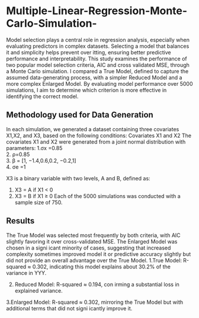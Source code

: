 # Multiple-Linear-Regression-Monte-Carlo-Simulation-

Model selection plays a central role in regression analysis, especially when evaluating 
predictors in complex datasets. Selecting a model that balances  it and simplicity helps 
prevent over itting, ensuring better predictive performance and interpretability. This 
study examines the performance of two popular model selection criteria, AIC and cross
validated MSE, through a Monte Carlo simulation. I compared a True Model, defined to 
capture the assumed data-generating process, with a simpler Reduced Model and a more 
complex Enlarged Model. By evaluating model performance over 5000 simulations, I
aim to determine which criterion is more effective in identifying the correct model.
## Methodology used for Data Generation 

In each simulation, we generated a dataset containing three covariates X1,X2, and X3, 
based on the following conditions: 
Covariates X1 and X2 
The covariates X1 and X2 were generated from a joint normal distribution with 
parameters: 
1.σx =0.85  
2. ρ=0.85  
3. β = [1, −1.4,0.6,0.2, −0.2,1]  
4. σe =1 

X3 is a binary variable with two levels, A and B, defined as: 
1. X3 = A if X1 < 0  
2. X3 = B if X1 ≥ 0 
Each of the 5000 simulations was conducted with a sample size of 750.  

## Results

The True Model was selected most frequently by both criteria, with AIC slightly favoring it over 
cross-validated MSE. The Enlarged Model was chosen in a signi icant minority of cases, suggesting 
that increased complexity sometimes improved model  it or predictive accuracy slightly but did 
not provide an overall advantage over the True Model. 
1.True Model: R-squared ≈ 0.302, indicating this model explains about 30.2% of the 
variance in YYY. 

2. Reduced Model: R-squared ≈ 0.194, con irming a substantial loss in explained variance. 

3.Enlarged Model: R-squared ≈ 0.302, mirroring the True Model but with additional terms 
that did not signi icantly improve  it.
